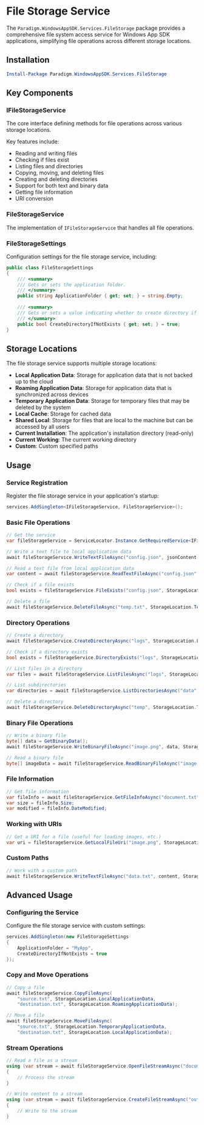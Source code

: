 # File Storage Service

The `Paradigm.WindowsAppSDK.Services.FileStorage` package provides a comprehensive file system access service for Windows App SDK applications, simplifying file operations across different storage locations.

## Installation

```powershell
Install-Package Paradigm.WindowsAppSDK.Services.FileStorage
```

## Key Components

### IFileStorageService

The core interface defining methods for file operations across various storage locations.

Key features include:
- Reading and writing files
- Checking if files exist
- Listing files and directories
- Copying, moving, and deleting files
- Creating and deleting directories
- Support for both text and binary data
- Getting file information
- URI conversion

### FileStorageService

The implementation of `IFileStorageService` that handles all file operations.

### FileStorageSettings

Configuration settings for the file storage service, including:

```csharp
public class FileStorageSettings
{
    /// <summary>
    /// Gets or sets the application folder.
    /// </summary>
    public string ApplicationFolder { get; set; } = string.Empty;
    
    /// <summary>
    /// Gets or sets a value indicating whether to create directory if not exists.
    /// </summary>
    public bool CreateDirectoryIfNotExists { get; set; } = true;
}
```

## Storage Locations

The file storage service supports multiple storage locations:

- **Local Application Data**: Storage for application data that is not backed up to the cloud
- **Roaming Application Data**: Storage for application data that is synchronized across devices
- **Temporary Application Data**: Storage for temporary files that may be deleted by the system
- **Local Cache**: Storage for cached data
- **Shared Local**: Storage for files that are local to the machine but can be accessed by all users
- **Current Installation**: The application's installation directory (read-only)
- **Current Working**: The current working directory
- **Custom**: Custom specified paths

## Usage

### Service Registration

Register the file storage service in your application's startup:

```csharp
services.AddSingleton<IFileStorageService, FileStorageService>();
```

### Basic File Operations

```csharp
// Get the service
var fileStorageService = ServiceLocator.Instance.GetRequiredService<IFileStorageService>();

// Write a text file to local application data
await fileStorageService.WriteTextFileAsync("config.json", jsonContent, StorageLocation.LocalApplicationData);

// Read a text file from local application data
var content = await fileStorageService.ReadTextFileAsync("config.json", StorageLocation.LocalApplicationData);

// Check if a file exists
bool exists = fileStorageService.FileExists("config.json", StorageLocation.LocalApplicationData);

// Delete a file
await fileStorageService.DeleteFileAsync("temp.txt", StorageLocation.TemporaryApplicationData);
```

### Directory Operations

```csharp
// Create a directory
await fileStorageService.CreateDirectoryAsync("logs", StorageLocation.LocalApplicationData);

// Check if a directory exists
bool exists = fileStorageService.DirectoryExists("logs", StorageLocation.LocalApplicationData);

// List files in a directory
var files = await fileStorageService.ListFilesAsync("logs", StorageLocation.LocalApplicationData);

// List subdirectories
var directories = await fileStorageService.ListDirectoriesAsync("data", StorageLocation.LocalApplicationData);

// Delete a directory
await fileStorageService.DeleteDirectoryAsync("temp", StorageLocation.TemporaryApplicationData);
```

### Binary File Operations

```csharp
// Write a binary file
byte[] data = GetBinaryData();
await fileStorageService.WriteBinaryFileAsync("image.png", data, StorageLocation.LocalApplicationData);

// Read a binary file
byte[] imageData = await fileStorageService.ReadBinaryFileAsync("image.png", StorageLocation.LocalApplicationData);
```

### File Information

```csharp
// Get file information
var fileInfo = await fileStorageService.GetFileInfoAsync("document.txt", StorageLocation.LocalApplicationData);
var size = fileInfo.Size;
var modified = fileInfo.DateModified;
```

### Working with URIs

```csharp
// Get a URI for a file (useful for loading images, etc.)
var uri = fileStorageService.GetLocalFileUri("image.png", StorageLocation.LocalApplicationData);
```

### Custom Paths

```csharp
// Work with a custom path
await fileStorageService.WriteTextFileAsync("data.txt", content, StorageLocation.Custom, "C:\\Data");
```

## Advanced Usage

### Configuring the Service

Configure the file storage service with custom settings:

```csharp
services.AddSingleton(new FileStorageSettings
{
    ApplicationFolder = "MyApp",
    CreateDirectoryIfNotExists = true
});
```

### Copy and Move Operations

```csharp
// Copy a file
await fileStorageService.CopyFileAsync(
    "source.txt", StorageLocation.LocalApplicationData,
    "destination.txt", StorageLocation.RoamingApplicationData);

// Move a file
await fileStorageService.MoveFileAsync(
    "source.txt", StorageLocation.TemporaryApplicationData,
    "destination.txt", StorageLocation.LocalApplicationData);
```

### Stream Operations

```csharp
// Read a file as a stream
using (var stream = await fileStorageService.OpenFileStreamAsync("document.txt", StorageLocation.LocalApplicationData))
{
    // Process the stream
}

// Write content to a stream
using (var stream = await fileStorageService.CreateFileStreamAsync("output.txt", StorageLocation.LocalApplicationData))
{
    // Write to the stream
}
``` 